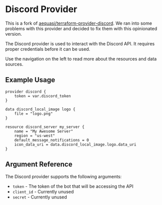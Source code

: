 # Discord Provider

This is a fork of [aequasi/terraform-provider-discord](https://github.com/aequasi/terraform-provider-discord). We ran into some problems with this provider and decided to fix them with this opinionated version.

The Discord provider is used to interact with the Discord API. It requires proper credentials before it can be used.

Use the navigation on the left to read more about the resources and data sources.

## Example Usage

```hcl-terraform
provider discord {
    token = var.discord_token
}

data discord_local_image logo {
    file = "logo.png"
}

resource discord_server my_server {
    name = "My Awesome Server"
    region = "us-west"
    default_message_notifications = 0
    icon_data_uri = data.discord_local_image.logo.data_uri
}
```

## Argument Reference

The Discord provider supports the following arguments:

* `token` - The token of the bot that will be accessing the API
* `client_id` - Currently unused
* `secret` - Currently unused